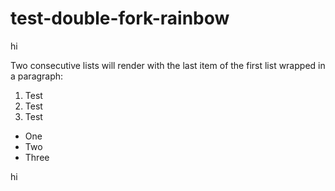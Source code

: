 test-double-fork-rainbow
========================

hi


Two consecutive lists will render with the last item of the first list wrapped in a paragraph:

1. Test
2. Test
3. Test

* One
* Two
* Three


hi
